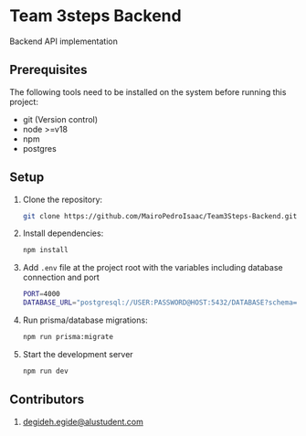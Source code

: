 # Team 3steps Backend
Backend API implementation

## Prerequisites
The following tools need to be installed on the system before running this project:
- git (Version control)
- node >=v18 
- npm
- postgres

## Setup
1. Clone the repository: 
    ```bash 
    git clone https://github.com/MairoPedroIsaac/Team3Steps-Backend.git
   ```
2. Install dependencies: 
    ```bash
   npm install
    ```
3. Add `.env` file at the project root with the variables including database connection and port
    ```bash
   PORT=4000
   DATABASE_URL="postgresql://USER:PASSWORD@HOST:5432/DATABASE?schema=SCHEMA"
   ```
4. Run prisma/database migrations: 
    ```bash
   npm run prisma:migrate
   ```
5. Start the development server
    ```bash
    npm run dev
    ```

## Contributors
1. [degide](https://github.com/degide)<h.egide@alustudent.com>